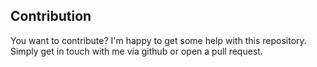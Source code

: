## Contribution
You want to contribute? I'm happy to get some help with this repository. Simply get in touch with me via github or open a pull request.
